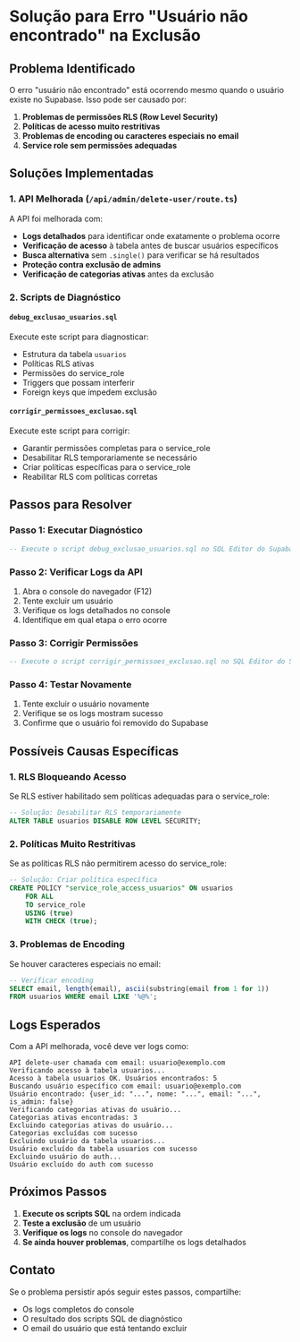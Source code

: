 # Solução para Erro "Usuário não encontrado" na Exclusão

## Problema Identificado

O erro "usuário não encontrado" está ocorrendo mesmo quando o usuário existe no Supabase. Isso pode ser causado por:

1. **Problemas de permissões RLS (Row Level Security)**
2. **Políticas de acesso muito restritivas**
3. **Problemas de encoding ou caracteres especiais no email**
4. **Service role sem permissões adequadas**

## Soluções Implementadas

### 1. API Melhorada (`/api/admin/delete-user/route.ts`)

A API foi melhorada com:
- **Logs detalhados** para identificar onde exatamente o problema ocorre
- **Verificação de acesso** à tabela antes de buscar usuários específicos
- **Busca alternativa** sem `.single()` para verificar se há resultados
- **Proteção contra exclusão de admins**
- **Verificação de categorias ativas** antes da exclusão

### 2. Scripts de Diagnóstico

#### `debug_exclusao_usuarios.sql`
Execute este script para diagnosticar:
- Estrutura da tabela `usuarios`
- Políticas RLS ativas
- Permissões do service_role
- Triggers que possam interferir
- Foreign keys que impedem exclusão

#### `corrigir_permissoes_exclusao.sql`
Execute este script para corrigir:
- Garantir permissões completas para o service_role
- Desabilitar RLS temporariamente se necessário
- Criar políticas específicas para o service_role
- Reabilitar RLS com políticas corretas

## Passos para Resolver

### Passo 1: Executar Diagnóstico
```sql
-- Execute o script debug_exclusao_usuarios.sql no SQL Editor do Supabase
```

### Passo 2: Verificar Logs da API
1. Abra o console do navegador (F12)
2. Tente excluir um usuário
3. Verifique os logs detalhados no console
4. Identifique em qual etapa o erro ocorre

### Passo 3: Corrigir Permissões
```sql
-- Execute o script corrigir_permissoes_exclusao.sql no SQL Editor do Supabase
```

### Passo 4: Testar Novamente
1. Tente excluir o usuário novamente
2. Verifique se os logs mostram sucesso
3. Confirme que o usuário foi removido do Supabase

## Possíveis Causas Específicas

### 1. RLS Bloqueando Acesso
Se RLS estiver habilitado sem políticas adequadas para o service_role:
```sql
-- Solução: Desabilitar RLS temporariamente
ALTER TABLE usuarios DISABLE ROW LEVEL SECURITY;
```

### 2. Políticas Muito Restritivas
Se as políticas RLS não permitirem acesso do service_role:
```sql
-- Solução: Criar política específica
CREATE POLICY "service_role_access_usuarios" ON usuarios
    FOR ALL
    TO service_role
    USING (true)
    WITH CHECK (true);
```

### 3. Problemas de Encoding
Se houver caracteres especiais no email:
```sql
-- Verificar encoding
SELECT email, length(email), ascii(substring(email from 1 for 1))
FROM usuarios WHERE email LIKE '%@%';
```

## Logs Esperados

Com a API melhorada, você deve ver logs como:
```
API delete-user chamada com email: usuario@exemplo.com
Verificando acesso à tabela usuarios...
Acesso à tabela usuarios OK. Usuários encontrados: 5
Buscando usuário específico com email: usuario@exemplo.com
Usuário encontrado: {user_id: "...", nome: "...", email: "...", is_admin: false}
Verificando categorias ativas do usuário...
Categorias ativas encontradas: 3
Excluindo categorias ativas do usuário...
Categorias excluídas com sucesso
Excluindo usuário da tabela usuarios...
Usuário excluído da tabela usuarios com sucesso
Excluindo usuário do auth...
Usuário excluído do auth com sucesso
```

## Próximos Passos

1. **Execute os scripts SQL** na ordem indicada
2. **Teste a exclusão** de um usuário
3. **Verifique os logs** no console do navegador
4. **Se ainda houver problemas**, compartilhe os logs detalhados

## Contato

Se o problema persistir após seguir estes passos, compartilhe:
- Os logs completos do console
- O resultado dos scripts SQL de diagnóstico
- O email do usuário que está tentando excluir 